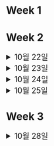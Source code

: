 # Week 1

# Week 2
<details>
<summary style="font-size: 1.5em;">
10월 22일
</summary>

### 한 일
* 아이디어 회의


</details>
<details>
<summary style="font-size: 1.5em;">
10월 23일
</summary>

### 한 일
* 주제 확정
* 주제 구체화


</details>
<details>
<summary style="font-size: 1.5em;">
10월 24일
</summary>

### 한 일
* 주제 재검토
* 아이디어 회의


</details>
<details>
<summary style="font-size: 1.5em;">
10월 25일
</summary>

### 한 일
* 아이디어 회의..


</details>

# Week 3
<details>
<summary style="font-size: 1.5em;">
10월 28일
</summary>

### 한 일
* 주제 확정
* 구현에 필요한 장비 조사 및 교보재 신청
* 기능 설계


</details>